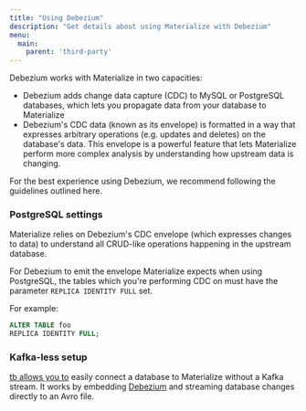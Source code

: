 ```yaml
---
title: "Using Debezium"
description: "Get details about using Materialize with Debezium"
menu:
  main:
    parent: 'third-party'
---
```


Debezium works with Materialize in two capacities:

- Debezium adds change data capture (CDC) to MySQL or PostgreSQL databases,
  which lets you propagate data from your database to Materialize
- Debezium's CDC data (known as its envelope) is formatted in a way that
  expresses arbitrary operations (e.g. updates and deletes) on the database's
  data. This envelope is a powerful feature that lets Materialize perform more
  complex analysis by understanding how upstream data is changing.

For the best experience using Debezium, we recommend following the guidelines
outlined here.

### PostgreSQL settings

Materialize relies on Debezium's CDC envelope (which expresses changes to data)
to understand all CRUD-like operations happening in the upstream database.

For Debezium to emit the envelope Materialize expects when using PostgreSQL, the
tables which you're performing CDC on must have the parameter `REPLICA IDENTITY
FULL` set.

For example:

```sql
ALTER TABLE foo
REPLICA IDENTITY FULL;
```

### Kafka-less setup

[tb allows you to](https://github.com/MaterializeInc/tb) easily connect a database to 
Materialize without a Kafka stream. It works by embedding [Debezium](https://debezium.io/) 
and streaming database changes directly to an Avro file.
